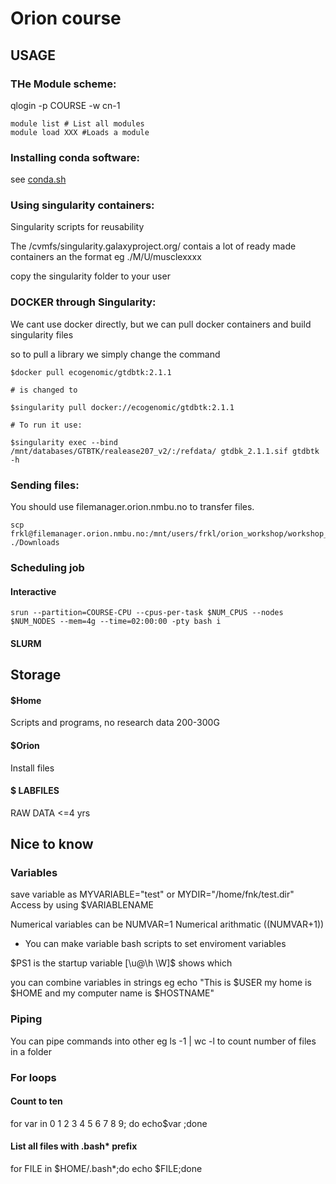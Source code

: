# Orion course



## USAGE
### THe Module scheme:
qlogin -p COURSE -w cn-1

```
module list # List all modules
module load XXX #Loads a module

``` 
### Installing conda software:
see [conda.sh](workshop_scripts_2022_11_07/biocon.sh)

### Using singularity containers:
Singularity scripts for reusability

The /cvmfs/singularity.galaxyproject.org/ contais a lot of ready made containers an the format eg ./M/U/musclexxxx

copy the singularity folder to your user 

### DOCKER through Singularity:
We cant use docker directly, but we can pull docker containers and build singularity files

so to pull a library we simply change the command

```commandline
$docker pull ecogenomic/gtdbtk:2.1.1

# is changed to

$singularity pull docker://ecogenomic/gtdbtk:2.1.1

# To run it use:

$singularity exec --bind /mnt/databases/GTBTK/realease207_v2/:/refdata/ gtdbk_2.1.1.sif gtdbtk -h
```

### Sending files:

You should use filemanager.orion.nmbu.no to transfer files.

```commandline
scp frkl@filemanager.orion.nmbu.no:/mnt/users/frkl/orion_workshop/workshop_scripts/muscle_sing.sif ./Downloads
```

### Scheduling job

#### Interactive
```
srun --partition=COURSE-CPU --cpus-per-task $NUM_CPUS --nodes $NUM_NODES --mem=4g --time=02:00:00 -pty bash i
```

#### SLURM



## Storage
####  $Home
Scripts and programs, no research data
200-300G
#### $Orion
Install files
#### $ LABFILES
RAW DATA <=4 yrs



## Nice to know
### Variables
save variable as MYVARIABLE="test" or MYDIR="/home/fnk/test.dir" Access by using $VARIABLENAME 

Numerical variables can be NUMVAR=1 Numerical arithmatic $(($NUMVAR+1))
- You can make variable bash scripts to set enviroment variables

$PS1 is the startup variable [\u@\h \W]\$ shows which

you can combine variables in strings eg echo "This is $USER my home is $HOME and my computer name is $HOSTNAME"

### Piping
You can pipe commands into other  eg ls -1 | wc -l to count number of files in a folder

### For loops
#### Count to ten
for var in 0 1 2 3 4 5 6 7 8 9; do echo$var ;done
#### List all files with .bash* prefix
for FILE in $HOME/.bash*;do echo $FILE;done